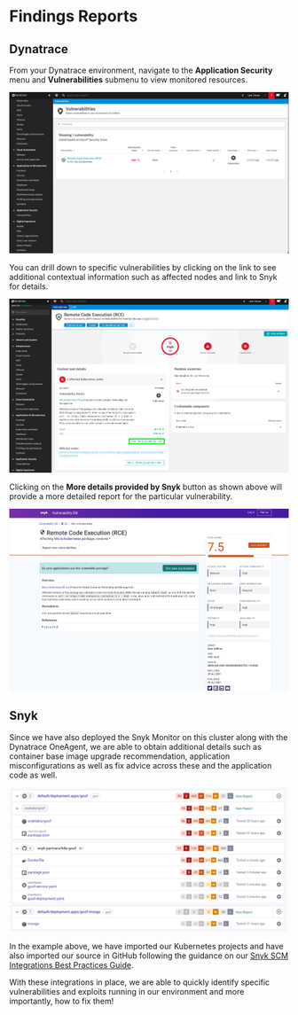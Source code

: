 # Findings Reports

## Dynatrace

From your Dynatrace environment, navigate to the **Application Security** menu and **Vulnerabilities** submenu to view monitored resources.

![](../../../.gitbook/assets/dynatrace-vuln-01.png)

You can drill down to specific vulnerabilities by clicking on the link to see additional contextual information such as affected nodes and link to Snyk for details.

![](../../../.gitbook/assets/dynatrace-vuln-02.png)

Clicking on the **More details provided by Snyk** button as shown above will provide a more detailed report for the particular vulnerability.

![](../../../.gitbook/assets/dynatrace-vuln-03.png)

## Snyk

Since we have also deployed the Snyk Monitor on this cluster along with the Dynatrace OneAgent, we are able to obtain additional details such as container base image upgrade recommendation, application misconfigurations as well as fix advice across these and the application code as well.

![](../../../.gitbook/assets/snyk-vulns-01.png)

In the example above, we have imported our Kubernetes projects and have also imported our source in GitHub following the guidance on our [Snyk SCM Integrations Best Practices Guide](https://support.snyk.io/hc/en-us/articles/360018010597-Snyk-SCM-integration-good-practices).

With these integrations in place, we are able to quickly identify specific vulnerabilities and exploits running in our environment and more importantly, how to fix them!

